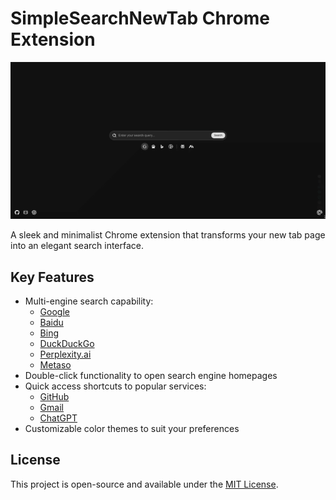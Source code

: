 # SimpleSearchNewTab Chrome Extension

![SimpleSearchNewTab demo](demo.gif)

A sleek and minimalist Chrome extension that transforms your new tab page into an elegant search interface.

## Key Features

- Multi-engine search capability:
  - [Google](https://www.google.com)
  - [Baidu](https://www.baidu.com)
  - [Bing](https://www.bing.com)
  - [DuckDuckGo](https://duckduckgo.com)
  - [Perplexity.ai](https://www.perplexity.ai)
  - [Metaso](https://metaso.cn)
- Double-click functionality to open search engine homepages
- Quick access shortcuts to popular services:
  - [GitHub](https://github.com)
  - [Gmail](https://mail.google.com)
  - [ChatGPT](https://chatgpt.com)
- Customizable color themes to suit your preferences

## License

This project is open-source and available under the [MIT License](https://opensource.org/licenses/MIT).
